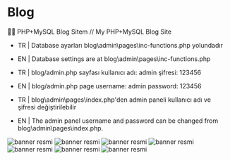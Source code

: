 # Blog
👋👀 PHP+MySQL Blog Sitem // My PHP+MySQL Blog Site

- TR | Database ayarları blog\admin\pages\inc-functions.php yolundadır
- EN | Database settings are at blog\admin\pages\inc-functions.php

- TR | blog/admin.php sayfası kullanıcı adı: admin şifresi: 123456 
- EN | blog/admin.php page username: admin password: 123456

- TR | blog\admin\pages\index.php'den admin paneli kullanıcı adı ve şifresi değiştirilebilir
- EN | The admin panel username and password can be changed from blog\admin\pages\index.php.


![banner resmi](https://github.com/kilicberkay/blog/blob/main/Resimler/anasayfa.png)
![banner resmi](https://github.com/kilicberkay/blog/blob/main/Resimler/hakk%C4%B1mda.png)
![banner resmi](https://github.com/kilicberkay/blog/blob/main/Resimler/iletisim.png)
![banner resmi](https://github.com/kilicberkay/blog/blob/main/Resimler/post.jpg)
![banner resmi](https://github.com/kilicberkay/blog/blob/main/Resimler/admin%20ana%20sayfa.png)
![banner resmi](https://github.com/kilicberkay/blog/blob/main/Resimler/admin%20panel%20bloglar.png)
![banner resmi](https://github.com/kilicberkay/blog/blob/main/Resimler/admin%20panel%20hakk%C4%B1m%C4%B1zda.png)
